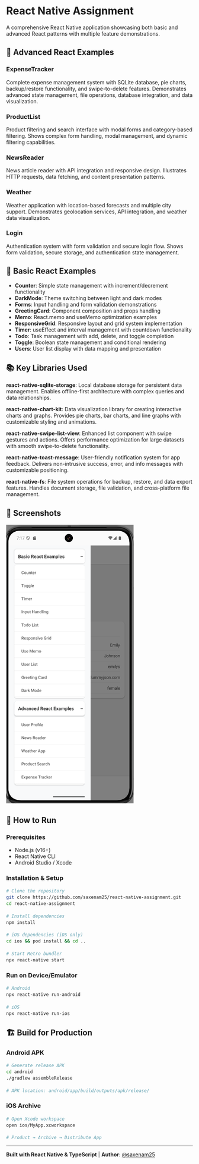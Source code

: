 # React Native Assignment

A comprehensive React Native application showcasing both basic and advanced React patterns with multiple feature demonstrations.

## 📱 Advanced React Examples

### ExpenseTracker
Complete expense management system with SQLite database, pie charts, backup/restore functionality, and swipe-to-delete features.
Demonstrates advanced state management, file operations, database integration, and data visualization.

### ProductList  
Product filtering and search interface with modal forms and category-based filtering.
Shows complex form handling, modal management, and dynamic filtering capabilities.

### NewsReader
News article reader with API integration and responsive design.
Illustrates HTTP requests, data fetching, and content presentation patterns.

### Weather
Weather application with location-based forecasts and multiple city support.
Demonstrates geolocation services, API integration, and weather data visualization.

### Login
Authentication system with form validation and secure login flow.
Shows form validation, secure storage, and authentication state management.

## 🔧 Basic React Examples

- **Counter**: Simple state management with increment/decrement functionality
- **DarkMode**: Theme switching between light and dark modes
- **Forms**: Input handling and form validation demonstrations
- **GreetingCard**: Component composition and props handling
- **Memo**: React.memo and useMemo optimization examples
- **ResponsiveGrid**: Responsive layout and grid system implementation
- **Timer**: useEffect and interval management with countdown functionality
- **Todo**: Task management with add, delete, and toggle completion
- **Toggle**: Boolean state management and conditional rendering
- **Users**: User list display with data mapping and presentation

## 📚 Key Libraries Used

**react-native-sqlite-storage**: Local database storage for persistent data management.
Enables offline-first architecture with complex queries and data relationships.

**react-native-chart-kit**: Data visualization library for creating interactive charts and graphs.
Provides pie charts, bar charts, and line graphs with customizable styling and animations.

**react-native-swipe-list-view**: Enhanced list component with swipe gestures and actions.
Offers performance optimization for large datasets with smooth swipe-to-delete functionality.

**react-native-toast-message**: User-friendly notification system for app feedback.
Delivers non-intrusive success, error, and info messages with customizable positioning.

**react-native-fs**: File system operations for backup, restore, and data export features.
Handles document storage, file validation, and cross-platform file management.

## 📸 Screenshots

![App Menu](images/app-menu.png)

## 🚀 How to Run

### Prerequisites
- Node.js (v16+)
- React Native CLI
- Android Studio / Xcode

### Installation & Setup
```bash
# Clone the repository
git clone https://github.com/saxenam25/react-native-assignment.git
cd react-native-assignment

# Install dependencies
npm install

# iOS dependencies (iOS only)
cd ios && pod install && cd ..

# Start Metro bundler
npx react-native start
```

### Run on Device/Emulator
```bash
# Android
npx react-native run-android

# iOS
npx react-native run-ios
```

## 🏗️ Build for Production

### Android APK
```bash
# Generate release APK
cd android
./gradlew assembleRelease

# APK location: android/app/build/outputs/apk/release/
```

### iOS Archive
```bash
# Open Xcode workspace
open ios/MyApp.xcworkspace

# Product → Archive → Distribute App
```

---
**Built with React Native & TypeScript** | **Author**: [@saxenam25](https://github.com/saxenam25)

